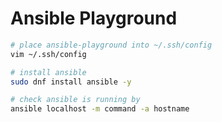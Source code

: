 # Ansible Playground

```bash
# place ansible-playground into ~/.ssh/config
vim ~/.ssh/config

# install ansible
sudo dnf install ansible -y

# check ansible is running by
ansible localhost -m command -a hostname
```
